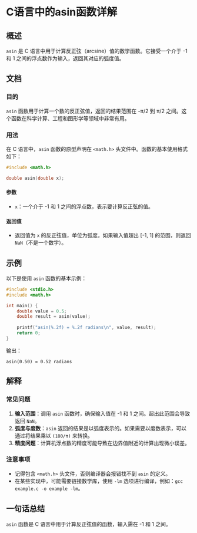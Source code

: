 <!--
Meta Description: # C语言中的asin函数详解 ## 概述 `asin` 是 C 语言中用于计算反正弦（arcsine）值的数学函数。它接受一个介于 -1 和 1 之间的浮点数作为输入，返回其对应的弧度值。 ## 文档 ### 目的 `asin` 函数用于计算一个数的反正弦值，返回的结果范围在 -π/2 到 π/2...
Meta Keywords: asin, math, double, include, value
-->

# C语言中的asin函数详解

## 概述
`asin` 是 C 语言中用于计算反正弦（arcsine）值的数学函数。它接受一个介于 -1 和 1 之间的浮点数作为输入，返回其对应的弧度值。

## 文档
### 目的
`asin` 函数用于计算一个数的反正弦值，返回的结果范围在 -π/2 到 π/2 之间。这个函数在科学计算、工程和图形学等领域中非常有用。

### 用法
在 C 语言中，`asin` 函数的原型声明在 `<math.h>` 头文件中。函数的基本使用格式如下：

```c
#include <math.h>

double asin(double x);
```

#### 参数
- `x`：一个介于 -1 和 1 之间的浮点数，表示要计算反正弦的值。

#### 返回值
- 返回值为 `x` 的反正弦值，单位为弧度。如果输入值超出 [-1, 1] 的范围，则返回 `NaN`（不是一个数字）。

## 示例
以下是使用 `asin` 函数的基本示例：

```c
#include <stdio.h>
#include <math.h>

int main() {
    double value = 0.5;
    double result = asin(value);
    
    printf("asin(%.2f) = %.2f radians\n", value, result);
    return 0;
}
```

输出：
```
asin(0.50) = 0.52 radians
```

## 解释
### 常见问题
1. **输入范围**：调用 `asin` 函数时，确保输入值在 -1 和 1 之间。超出此范围会导致返回 `NaN`。
2. **弧度与度数**：`asin` 返回的结果是以弧度表示的。如果需要以度数表示，可以通过将结果乘以 `(180/π)` 来转换。
3. **精度问题**：计算机浮点数的精度可能导致在边界值附近的计算出现微小误差。

### 注意事项
- 记得包含 `<math.h>` 头文件，否则编译器会报错找不到 `asin` 的定义。
- 在某些实现中，可能需要链接数学库，使用 `-lm` 选项进行编译，例如：`gcc example.c -o example -lm`。

## 一句话总结
`asin` 函数是 C 语言中用于计算反正弦值的函数，输入需在 -1 和 1 之间。